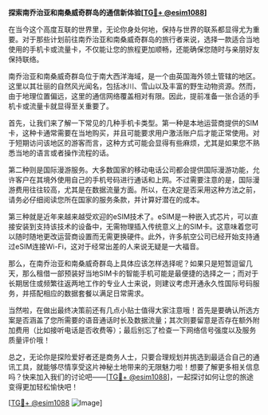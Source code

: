 **探索南乔治亚和南桑威奇群岛的通信新体验[[TG💪+ @esim1088](https://t.me/s/esim1088)]**

在当今这个高度互联的世界里，无论你身处何地，保持与世界的联系都显得尤为重要。对于那些计划前往南乔治亚和南桑威奇群岛的旅行者来说，选择一款适合当地使用的手机卡或流量卡，不仅能让您的旅程更加顺畅，还能确保您随时与亲朋好友保持联络。

南乔治亚和南桑威奇群岛位于南大西洋海域，是一个由英国海外领土管辖的地区。这里以其壮丽的自然风光闻名，包括冰川、雪山以及丰富的野生动物资源。然而，由于地理位置偏远，这里的通信网络覆盖相对有限。因此，提前准备一张合适的手机卡或流量卡就显得至关重要了。

首先，让我们来了解一下常见的几种手机卡类型。第一种是本地运营商提供的SIM卡，这种卡通常需要在当地购买，并且可能要求用户激活账户后才能正常使用。对于短期访问该地区的游客而言，这种方式可能会显得有些麻烦，尤其是如果您不熟悉当地的语言或者操作流程的话。

第二种则是国际漫游服务。大多数国家的移动电话公司都会提供国际漫游功能，允许客户在其境外使用自己的手机号码进行通话和上网。不过需要注意的是，国际漫游费用往往较高，尤其是在数据流量方面。所以，在决定是否采用这种方法之前，请务必仔细阅读您所在国家的服务条款，并计算好潜在的成本。

第三种就是近年来越来越受欢迎的eSIM技术了。eSIM是一种嵌入式芯片，可以直接安装到支持该技术的设备中，无需物理插入传统意义上的SIM卡。这意味着您可以随时随地更改运营商设置而无需更换硬件。此外，许多航空公司已经开始支持通过eSIM连接Wi-Fi，这对于经常出差的人来说无疑是一大福音。

那么，在南乔治亚和南桑威奇群岛上具体应该怎样选择呢？如果只是短暂逗留几天，那么租借一部预装好当地SIM卡的智能手机可能是最便捷的选择之一；而对于长期居住或频繁往返两地工作的专业人士来说，则建议考虑开通永久性国际号码服务，并搭配相应的数据套餐以满足日常需求。

当然啦，在做出最终决策前还有几点小贴士值得大家注意哦！首先是要确认所选方案是否涵盖了您所需要的语音通话时长及数据流量；其次则要留意是否存在额外附加费用（比如接听电话是否收费等）；最后别忘了检查一下网络信号强度以及服务质量评价哦！

总之，无论你是探险爱好者还是商务人士，只要合理规划并挑选到最适合自己的通讯工具，就能够尽情享受这片神秘土地带来的无限魅力啦！想要了解更多相关信息吗？快来加入我们的讨论吧——[[TG💪+ @esim1088](https://t.me/s/esim1088)]，一起探讨如何让您的旅途变得更加轻松愉快吧！

[[TG💪+ @esim1088](https://t.me/s/esim1088) ![Image](https://i.postimg.cc/4NQfJmqS/Snipaste-2025-05-13-00-14-12.png)]